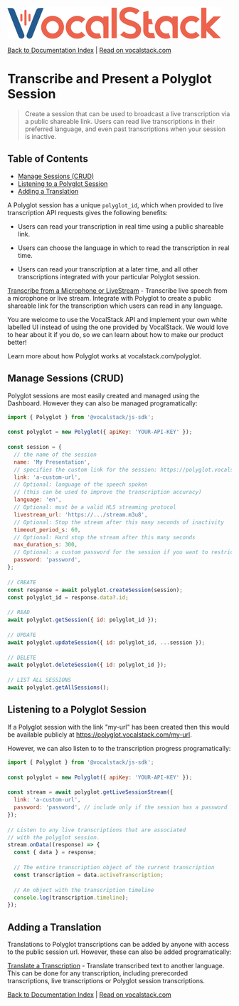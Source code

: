 [![](/logo.svg 'VocalStack')](https://www.vocalstack.com)

[Back to Documentation Index](/README.md#documentation-index) | [Read on vocalstack.com](https://www.vocalstack.com/documentation/transcribe-and-present-a-polyglot-session)

# Transcribe and Present a Polyglot Session

> Create a session that can be used to broadcast a live transcription via a public shareable link. Users can read live transcriptions in their preferred language, and even past transcriptions when your session is inactive.

## Table of Contents
  - [Manage Sessions (CRUD)](#manage-sessions-crud)
  - [Listening to a Polyglot Session ](#listening-to-a-polyglot-session)
  - [Adding a Translation](#adding-a-translation)

A Polyglot session has a unique `polyglot_id`, which when provided to live transcription API requests gives the following benefits:

  - Users can read your transcription in real time using a public shareable link.

  - Users can choose the language in which to read the transcription in real time.

  - Users can read your transcription at a later time, and all other transcriptions integrated with your particular Polyglot session.

[Transcribe from a Microphone or LiveStream](transcribe-from-a-microphone-or-live-stream.md) - Transcribe live speech from a microphone or live stream. Integrate with Polyglot to create a public shareable link for the transcription which users can read in any language. 




You are welcome to use the VocalStack API and implement your own white labelled UI instead of using the one provided by VocalStack. We would love to hear about it if you do, so we can learn about how to make our product better! 

Learn more about how Polyglot works at vocalstack.com/polyglot.



## Manage Sessions (CRUD)

Polyglot sessions are most easily created and managed using the Dashboard. However they can also be managed programatically: 

```js
import { Polyglot } from '@vocalstack/js-sdk';

const polyglot = new Polyglot({ apiKey: 'YOUR-API-KEY' });

const session = {
  // the name of the session
  name: 'My Presentation',
  // specifies the custom link for the session: https://polyglot.vocalstack.com/a-custom-url
  link: 'a-custom-url',
  // Optional: language of the speech spoken
  // (this can be used to improve the transcription accuracy)
  language: 'en',
  // Optional: must be a valid HLS streaming protocol
  livestream_url: 'https://.../stream.m3u8',
  // Optional: Stop the stream after this many seconds of inactivity
  timeout_period_s: 60,
  // Optional: Hard stop the stream after this many seconds
  max_duration_s: 300,
  // Optional: a custom password for the session if you want to restrict access to the public shareable link
  password: 'password',
};

// CREATE
const response = await polyglot.createSession(session);
const polyglot_id = response.data?.id;

// READ
await polyglot.getSession({ id: polyglot_id });

// UPDATE
await polyglot.updateSession({ id: polyglot_id, ...session });

// DELETE
await polyglot.deleteSession({ id: polyglot_id });

// LIST ALL SESSIONS
await polyglot.getAllSessions();

```



## Listening to a Polyglot Session 

If a Polyglot session with the link "my-url" has been created then this would be available publicly at https://polyglot.vocalstack.com/my-url. 

However, we can also listen to to the transcription progress programatically: 

```js
import { Polyglot } from '@vocalstack/js-sdk';

const polyglot = new Polyglot({ apiKey: 'YOUR-API-KEY' });

const stream = await polyglot.getLiveSessionStream({
  link: 'a-custom-url',
  password: 'password', // include only if the session has a password
});

// Listen to any live transcriptions that are associated
// with the polyglot session.
stream.onData((response) => {
  const { data } = response;

  // The entire transcription object of the current transcription
  const transcription = data.activeTranscription;

  // An object with the transcription timeline
  console.log(transcription.timeline);
});

```



## Adding a Translation

Translations to Polyglot transcriptions can be added by anyone with access to the public session url. However, these can also be added programatically:

[Translate a Transcription](translate-transcription-to-another-language.md) - Translate transcribed text to another language. This can be done for any transcription, including prerecorded transcriptions, live transcriptions or Polyglot session transcriptions.



[Back to Documentation Index](/README.md#documentation-index) | [Read on vocalstack.com](https://www.vocalstack.com/documentation/transcribe-and-present-a-polyglot-session)

